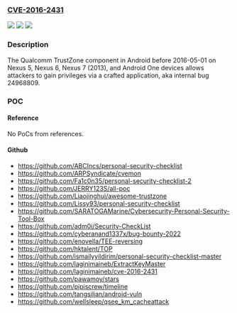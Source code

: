 ### [CVE-2016-2431](https://cve.mitre.org/cgi-bin/cvename.cgi?name=CVE-2016-2431)
![](https://img.shields.io/static/v1?label=Product&message=n%2Fa&color=blue)
![](https://img.shields.io/static/v1?label=Version&message=n%2Fa&color=blue)
![](https://img.shields.io/static/v1?label=Vulnerability&message=n%2Fa&color=brighgreen)

### Description

The Qualcomm TrustZone component in Android before 2016-05-01 on Nexus 5, Nexus 6, Nexus 7 (2013), and Android One devices allows attackers to gain privileges via a crafted application, aka internal bug 24968809.

### POC

#### Reference
No PoCs from references.

#### Github
- https://github.com/ABCIncs/personal-security-checklist
- https://github.com/ARPSyndicate/cvemon
- https://github.com/Fa1c0n35/personal-security-checklist-2
- https://github.com/JERRY123S/all-poc
- https://github.com/Liaojinghui/awesome-trustzone
- https://github.com/Lissy93/personal-security-checklist
- https://github.com/SARATOGAMarine/Cybersecurity-Personal-Security-Tool-Box
- https://github.com/adm0i/Security-CheckList
- https://github.com/cyberanand1337x/bug-bounty-2022
- https://github.com/enovella/TEE-reversing
- https://github.com/hktalent/TOP
- https://github.com/ismailyyildirim/personal-security-checklist-master
- https://github.com/laginimaineb/ExtractKeyMaster
- https://github.com/laginimaineb/cve-2016-2431
- https://github.com/pawamoy/stars
- https://github.com/pipiscrew/timeline
- https://github.com/tangsilian/android-vuln
- https://github.com/wellsleep/qsee_km_cacheattack

